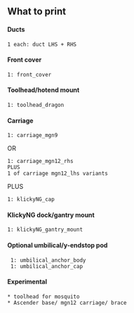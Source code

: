 ## What to print

#### Ducts

    1 each: duct LHS + RHS

#### Front cover

    1: front_cover

#### Toolhead/hotend mount 

    1: toolhead_dragon

#### Carriage 
    1: carriage_mgn9

OR

    1: carriage_mgn12_rhs
    PLUS
    1 of carriage mgn12_lhs variants
    
PLUS

    1: klickyNG_cap
    
    
#### KlickyNG dock/gantry mount
    
    1: klickyNG_gantry_mount

#### Optional umbilical/y-endstop pod

     1: umbilical_anchor_body
     1: umbilical_anchor_cap

#### Experimental

    * toolhead for mosquito
    * Ascender base/ mgn12 carriage/ brace
    




